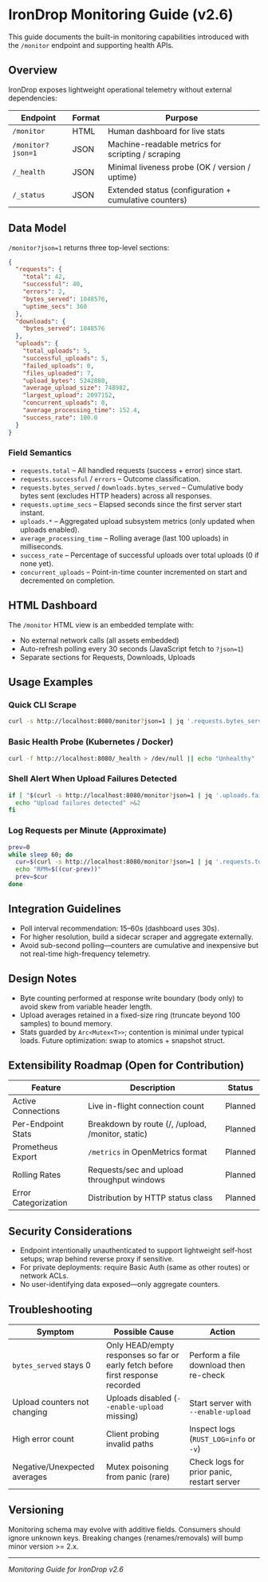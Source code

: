 # IronDrop Monitoring Guide (v2.6)

This guide documents the built-in monitoring capabilities introduced with the `/monitor` endpoint and supporting health APIs.

## Overview

IronDrop exposes lightweight operational telemetry without external dependencies:

| Endpoint | Format | Purpose |
|----------|--------|---------|
| `/monitor` | HTML | Human dashboard for live stats |
| `/monitor?json=1` | JSON | Machine-readable metrics for scripting / scraping |
| `/_health` | JSON | Minimal liveness probe (OK / version / uptime) |
| `/_status` | JSON | Extended status (configuration + cumulative counters) |

## Data Model

`/monitor?json=1` returns three top-level sections:

```json
{
  "requests": {
    "total": 42,
    "successful": 40,
    "errors": 2,
    "bytes_served": 1048576,
    "uptime_secs": 360
  },
  "downloads": {
    "bytes_served": 1048576
  },
  "uploads": {
    "total_uploads": 5,
    "successful_uploads": 5,
    "failed_uploads": 0,
    "files_uploaded": 7,
    "upload_bytes": 5242880,
    "average_upload_size": 748982,
    "largest_upload": 2097152,
    "concurrent_uploads": 0,
    "average_processing_time": 152.4,
    "success_rate": 100.0
  }
}
```

### Field Semantics
- `requests.total` – All handled requests (success + error) since start.
- `requests.successful` / `errors` – Outcome classification.
- `requests.bytes_served` / `downloads.bytes_served` – Cumulative body bytes sent (excludes HTTP headers) across all responses.
- `requests.uptime_secs` – Elapsed seconds since the first server start instant.
- `uploads.*` – Aggregated upload subsystem metrics (only updated when uploads enabled).
- `average_processing_time` – Rolling average (last 100 uploads) in milliseconds.
- `success_rate` – Percentage of successful uploads over total uploads (0 if none yet).
- `concurrent_uploads` – Point-in-time counter incremented on start and decremented on completion.

## HTML Dashboard
The `/monitor` HTML view is an embedded template with:
- No external network calls (all assets embedded) 
- Auto-refresh polling every 30 seconds (JavaScript fetch to `?json=1`)
- Separate sections for Requests, Downloads, Uploads

## Usage Examples

### Quick CLI Scrape
```bash
curl -s http://localhost:8080/monitor?json=1 | jq '.requests.bytes_served'
```

### Basic Health Probe (Kubernetes / Docker)
```bash
curl -f http://localhost:8080/_health > /dev/null || echo "Unhealthy"
```

### Shell Alert When Upload Failures Detected
```bash
if [ "$(curl -s http://localhost:8080/monitor?json=1 | jq '.uploads.failed_uploads')" -gt 0 ]; then
  echo "Upload failures detected" >&2
fi
```

### Log Requests per Minute (Approximate)
```bash
prev=0
while sleep 60; do
  cur=$(curl -s http://localhost:8080/monitor?json=1 | jq '.requests.total')
  echo "RPM=$((cur-prev))"
  prev=$cur
done
```

## Integration Guidelines
- Poll interval recommendation: 15–60s (dashboard uses 30s).
- For higher resolution, build a sidecar scraper and aggregate externally.
- Avoid sub-second polling—counters are cumulative and inexpensive but not real-time high-frequency telemetry.

## Design Notes
- Byte counting performed at response write boundary (body only) to avoid skew from variable header length.
- Upload averages retained in a fixed-size ring (truncate beyond 100 samples) to bound memory.
- Stats guarded by `Arc<Mutex<T>>`; contention is minimal under typical loads. Future optimization: swap to atomics + snapshot struct.

## Extensibility Roadmap (Open for Contribution)
| Feature | Description | Status |
|---------|-------------|--------|
| Active Connections | Live in-flight connection count | Planned |
| Per-Endpoint Stats | Breakdown by route (/, /upload, /monitor, static) | Planned |
| Prometheus Export | `/metrics` in OpenMetrics format | Planned |
| Rolling Rates | Requests/sec and upload throughput windows | Planned |
| Error Categorization | Distribution by HTTP status class | Planned |

## Security Considerations
- Endpoint intentionally unauthenticated to support lightweight self-host setups; wrap behind reverse proxy if sensitive.
- For private deployments: require Basic Auth (same as other routes) or network ACLs.
- No user-identifying data exposed—only aggregate counters.

## Troubleshooting
| Symptom | Possible Cause | Action |
|---------|----------------|--------|
| `bytes_served` stays 0 | Only HEAD/empty responses so far or early fetch before first response recorded | Perform a file download then re-check |
| Upload counters not changing | Uploads disabled (`--enable-upload` missing) | Start server with `--enable-upload` |
| High error count | Client probing invalid paths | Inspect logs (`RUST_LOG=info` or `-v`) |
| Negative/Unexpected averages | Mutex poisoning from panic (rare) | Check logs for prior panic, restart server |

## Versioning
Monitoring schema may evolve with additive fields. Consumers should ignore unknown keys. Breaking changes (renames/removals) will bump minor version >= 2.x.

---
*Monitoring Guide for IronDrop v2.6*
